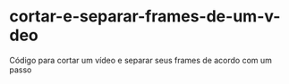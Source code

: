 # cortar-e-separar-frames-de-um-v-deo
Código para cortar um vídeo e separar seus frames de acordo com um passo
